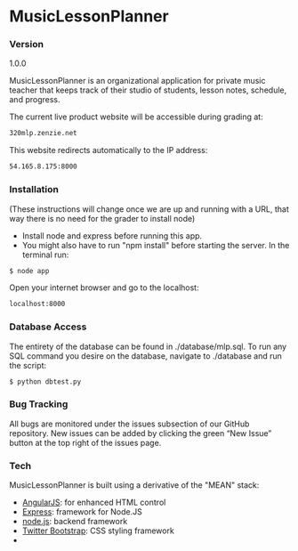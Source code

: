 # MusicLessonPlanner

### Version
1.0.0

MusicLessonPlanner is an organizational application for private music teacher that keeps track of their studio of students, lesson notes, schedule, and progress.

The current live product website will be accessible during grading at:
```sh
320mlp.zenzie.net
```
This website redirects automatically to the IP address:
```sh
54.165.8.175:8000
```

### Installation

(These instructions will change once we are up and running with a URL, that way there is no need for the grader to install node)

- Install node and express before running this app. 
- You might also have to run "npm install" before starting the server.
In the terminal run:
```sh
$ node app
```
Open your internet browser and go to the localhost:
```sh
localhost:8000
```

### Database Access

The entirety of the database can be found in ./database/mlp.sql.
To run any SQL command you desire on the database, navigate to ./database and run the script:
```sh
$ python dbtest.py
``` 

### Bug Tracking

All bugs are monitored under the issues subsection of our GitHub repository. New issues can be added by clicking the green “New Issue” button at the top right of the issues page.

### Tech

MusicLessonPlanner is built using a derivative of the "MEAN" stack:
* [AngularJS]: for enhanced HTML control
* [Express]: framework for Node.JS
* [node.js]: backend framework
* [Twitter Bootstrap]: CSS styling framework
* [SQLite3]: Database


[node.js]:http://nodejs.org
[Twitter Bootstrap]:http://twitter.github.com/bootstrap/
[express]:http://expressjs.com
[AngularJS]:http://angularjs.org
[SQLite3]:https://sqlite.org
